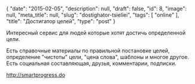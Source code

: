 {
    "date": "2015-02-05",
    "description": null,
    "draft": false,
    "id": 8,
    "image": null,
    "meta_title": null,
    "slug": "dostighator-tsieliei",
    "tags": [
        "online"
    ],
    "title": "Достигатор целей",
    "type": "post"
}


Интересный сервис для людей которые хотят достичь определенной цели.

Есть справочные материалы по правильной постановке целей, определение "чистоты" цели, "цена слова", шаблоны и многое другое. Есть социальная составляющая, друзья, комментарии, подписки.

http://smartprogress.do
